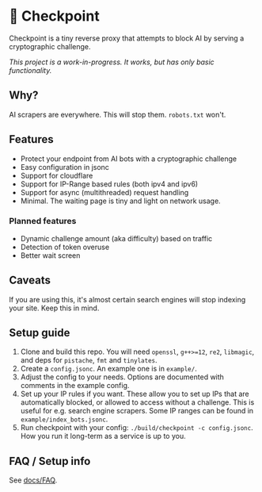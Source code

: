 # 🛑 Checkpoint

Checkpoint is a tiny reverse proxy that attempts to block AI by serving a cryptographic challenge.

_This project is a work-in-progress. It works, but has only basic functionality._

## Why?

AI scrapers are everywhere. This will stop them. `robots.txt` won't.

## Features
- Protect your endpoint from AI bots with a cryptographic challenge
- Easy configuration in jsonc
- Support for cloudflare
- Support for IP-Range based rules (both ipv4 and ipv6)
- Support for async (multithreaded) request handling
- Minimal. The waiting page is tiny and light on network usage.

### Planned features
- Dynamic challenge amount (aka difficulty) based on traffic
- Detection of token overuse
- Better wait screen

## Caveats
If you are using this, it's almost certain search engines will stop indexing your site. Keep this in mind.

## Setup guide

1. Clone and build this repo. You will need `openssl`, `g++>=12`, `re2`, `libmagic`, and deps for `pistache`, `fmt` and `tinylates`.
2. Create a `config.jsonc`. An example one is in `example/`.
3. Adjust the config to your needs. Options are documented with comments in the example config.
4. Set up your IP rules if you want. These allow you to set up IPs that are automatically blocked, or allowed to access without a challenge. This is useful for e.g. search engine scrapers. Some IP ranges can be found in `example/index_bots.jsonc`.
5. Run checkpoint with your config: `./build/checkpoint -c config.jsonc`. How you run it long-term as a service is up to you.

## FAQ / Setup info

See [docs/FAQ](./docs/FAQ.md).